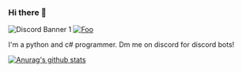 ### Hi there 👋
![Discord Banner 1](https://discordapp.com/api/guilds/747168555094638662/widget.png?style=shield)
<a href="https://www.fiverr.com/mjk134/an-amazing-discord-bot" rel="some text">![Foo](https://media.discordapp.net/attachments/757321690366607420/786326017748238356/image.png)</a>

I'm a python and c# programmer. Dm me on discord for discord bots!

[![Anurag's github stats](https://github-readme-stats.vercel.app/api?username=mjk134)](https://github.com/anuraghazra/github-readme-stats)
<!--
**mjk134/mjk134** is a ✨ _special_ ✨ repository because its `README.md` (this file) appears on your GitHub profile.

Here are some ideas to get you started:

- 🔭 I’m currently working on ...
- 🌱 I’m currently learning ...
- 👯 I’m looking to collaborate on ...
- 🤔 I’m looking for help with ...
- 💬 Ask me about ...
- 📫 How to reach me: ...
- 😄 Pronouns: ...
- ⚡ Fun fact: ...
-->
